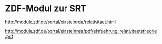 # ZDF-Modul zur SRT
http://module.zdf.de/portal/einsteinrela/relativitaet.html

http://module.zdf.de/portal/einsteinrela/pdf/einfuehrung_relativitaetstheorie.pdf